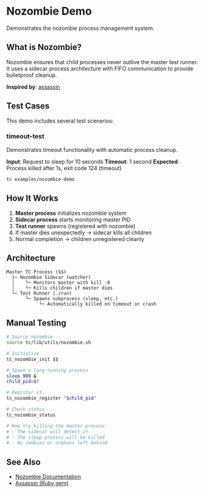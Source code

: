 # Nozombie Demo

Demonstrates the nozombie process management system.

## What is Nozombie?

Nozombie ensures that child processes never outlive the master test runner. It uses a sidecar process architecture with FIFO communication to provide bulletproof cleanup.

**Inspired by**: [assassin](https://github.com/ahoward/assassin)

## Test Cases

This demo includes several test scenarios:

### timeout-test

Demonstrates timeout functionality with automatic process cleanup.

**Input**: Request to sleep for 10 seconds
**Timeout**: 1 second
**Expected**: Process killed after 1s, exit code 124 (timeout)

```bash
tc examples/nozombie-demo
```

## How It Works

1. **Master process** initializes nozombie system
2. **Sidecar process** starts monitoring master PID
3. **Test runner** spawns (registered with nozombie)
4. If master dies unexpectedly → sidecar kills all children
5. Normal completion → children unregistered cleanly

## Architecture

```
Master TC Process ($$)
  ├─ Nozombie Sidecar (watcher)
  │    └─ Monitors master with kill -0
  │    └─ Kills children if master dies
  └─ Test Runner (./run)
       └─ Spawns subprocess (sleep, etc.)
            └─ Automatically killed on timeout or crash
```

## Manual Testing

```bash
# Source nozombie
source tc/lib/utils/nozombie.sh

# Initialize
tc_nozombie_init $$

# Spawn a long-running process
sleep 999 &
child_pid=$!

# Register it
tc_nozombie_register "$child_pid"

# Check status
tc_nozombie_status

# Now try killing the master process:
# - The sidecar will detect it
# - The sleep process will be killed
# - No zombies or orphans left behind
```

## See Also

- [Nozombie Documentation](../../docs/nozombie.md)
- [Assassin (Ruby gem)](https://github.com/ahoward/assassin)
